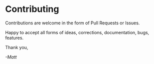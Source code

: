 # Contributing

Contributions are welcome in the form of Pull Requests or Issues.

Happy to accept all forms of ideas, corrections, documentation, bugs, features.


Thank you,

_-Matt_
